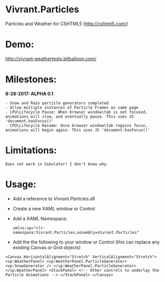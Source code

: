 # Vivrant.Particles
Particles and Weather for CSHTML5 (http://cshtml5.com/)

# Demo:
http://vivrant-weathertests.bitballoon.com/

# Milestones:

**8-28-2017: ALPHA 0.1**

    - Snow and Rain particle generators completed
    - Allow multiple instances of Particle Frames on same page
    - CPU\Lifecycle Pause: When browser window\tab is not focused, animations will slow, and eventually pause. This uses JS 'document.hasFocus()'
    - CPU\Lifecycle Resume: Once browser window\tab regains focus, animations will begin again. This uses JS 'document.hasFocus()'

# Limitations:
    Does not work in Simulator! I don't know why.

# Usage:

 - Add a reference to *Vivrant.Particles.dll*
 
 - Create a new XAML window or Control
 
 - Add a XAML Namespace: 
 
    `xmlns:vp="clr-namespace:Vivrant.Particles;assembly=Vivrant.Particles"`
    
 - Add the the following to your window or Control (this can replace any existing Canvas or Grid objects)
 
`<Canvas HorizontalAlignment="Stretch" VerticalAlignment="Stretch">
	<vp:WeatherPanel>
		<vp:WeatherPanel.ParticleGenerator>
			<vp:SnowGenerator />
		</vp:WeatherPanel.ParticleGenerator>
	</vp:WeatherPanel>
	<StackPanel>
		<!-- Other controls to underlay the Particle Animations -->
	</StackPanel>
</Canvas>`
